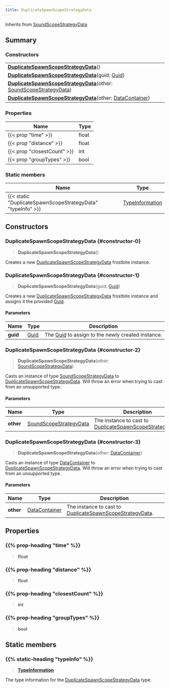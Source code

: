 ```yaml
---
title: DuplicateSpawnScopeStrategyData
---
```


Inherits from [SoundScopeStrategyData](/vext/ref/fb/soundscopestrategydata)

## Summary

### Constructors

|  |
| --- |
| **[DuplicateSpawnScopeStrategyData](#constructor-0)**() |
| **[DuplicateSpawnScopeStrategyData](#constructor-1)**(guid: [Guid](/vext/ref/shared/type/guid)) |
| **[DuplicateSpawnScopeStrategyData](#constructor-2)**(other: [SoundScopeStrategyData](/vext/ref/fb/soundscopestrategydata)) |
| **[DuplicateSpawnScopeStrategyData](#constructor-3)**(other: [DataContainer](/vext/ref/shared/type/datacontainer)) |

### Properties

| Name | Type |
| ---- | ---- |
| {{< prop "time" >}} | float |
| {{< prop "distance" >}} | float |
| {{< prop "closestCount" >}} | int |
| {{< prop "groupTypes" >}} | bool |

### Static members

| Name | Type |
| ---- | ---- |
| {{< static "DuplicateSpawnScopeStrategyData" "typeInfo" >}} | [TypeInformation](/vext/ref/shared/type/typeinformation) |

## Constructors

### DuplicateSpawnScopeStrategyData {#constructor-0}

> **DuplicateSpawnScopeStrategyData**()

Creates a new [DuplicateSpawnScopeStrategyData](/vext/ref/fb/duplicatespawnscopestrategydata) frostbite instance.

### DuplicateSpawnScopeStrategyData {#constructor-1}

> **DuplicateSpawnScopeStrategyData**(guid: [Guid](/vext/ref/shared/type/guid))

Creates a new [DuplicateSpawnScopeStrategyData](/vext/ref/fb/duplicatespawnscopestrategydata) frostbite instance and assigns it the provided [Guid](/vext/ref/shared/type/guid).

#### Parameters

| Name | Type | Description |
| ---- | ---- | ----------- |
| **guid** | [Guid](/vext/ref/shared/type/guid) | The [Guid](/vext/ref/shared/type/guid) to assign to the newly created instance. |

### DuplicateSpawnScopeStrategyData {#constructor-2}

> **DuplicateSpawnScopeStrategyData**(other: [SoundScopeStrategyData](/vext/ref/fb/soundscopestrategydata))

Casts an instance of type [SoundScopeStrategyData](/vext/ref/fb/soundscopestrategydata) to [DuplicateSpawnScopeStrategyData](/vext/ref/fb/duplicatespawnscopestrategydata). Will throw an error when trying to cast from an unsupported type.

#### Parameters

| Name | Type | Description |
| ---- | ---- | ----------- |
| **other** | [SoundScopeStrategyData](/vext/ref/fb/soundscopestrategydata) | The instance to cast to [DuplicateSpawnScopeStrategyData](/vext/ref/fb/duplicatespawnscopestrategydata). |

### DuplicateSpawnScopeStrategyData {#constructor-3}

> **DuplicateSpawnScopeStrategyData**(other: [DataContainer](/vext/ref/shared/type/datacontainer))

Casts an instance of type [DataContainer](/vext/ref/shared/type/datacontainer) to [DuplicateSpawnScopeStrategyData](/vext/ref/fb/duplicatespawnscopestrategydata). Will throw an error when trying to cast from an unsupported type.

#### Parameters

| Name | Type | Description |
| ---- | ---- | ----------- |
| **other** | [DataContainer](/vext/ref/shared/type/datacontainer) | The instance to cast to [DuplicateSpawnScopeStrategyData](/vext/ref/fb/duplicatespawnscopestrategydata). |

## Properties

### {{% prop-heading "time" %}}

> **float**

### {{% prop-heading "distance" %}}

> **float**

### {{% prop-heading "closestCount" %}}

> **int**

### {{% prop-heading "groupTypes" %}}

> **bool**

## Static members

### {{% static-heading "typeInfo" %}}

> **[TypeInformation](/vext/ref/shared/type/typeinformation)**

The type information for the [DuplicateSpawnScopeStrategyData](/vext/ref/fb/duplicatespawnscopestrategydata) type.

